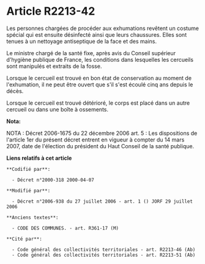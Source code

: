 # Article R2213-42

Les personnes chargées de procéder aux exhumations revêtent un costume spécial qui est ensuite désinfecté ainsi que leurs
chaussures. Elles sont tenues à un nettoyage antiseptique de la face et des mains.

Le ministre chargé de la santé fixe, après avis du Conseil supérieur d'hygiène publique de France, les conditions dans
lesquelles les cercueils sont manipulés et extraits de la fosse.

Lorsque le cercueil est trouvé en bon état de conservation au moment de l'exhumation, il ne peut être ouvert que s'il s'est
écoulé cinq ans depuis le décès.

Lorsque le cercueil est trouvé détérioré, le corps est placé dans un autre cercueil ou dans une boîte à ossements.

**Nota:**

NOTA : Décret 2006-1675 du 22 décembre 2006 art. 5 : Les dispositions de l'article 1er du présent décret entrent en vigueur à
compter du 14 mars 2007, date de l'élection du président du Haut Conseil de la santé publique.

**Liens relatifs à cet article**

	**Codifié par**:

	  - Décret n°2000-318 2000-04-07

	**Modifié par**:

	  - Décret n°2006-938 du 27 juillet 2006 - art. 1 () JORF 29 juillet 2006

	**Anciens textes**:

	  - CODE DES COMMUNES. - art. R361-17 (M)

	**Cité par**:

	  - Code général des collectivités territoriales - art. R2213-46 (Ab)
	  - Code général des collectivités territoriales - art. R2213-51 (Ab)
